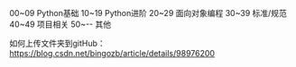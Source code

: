 00~09 Python基础
10~19 Python进阶
20~29 面向对象编程
30~39 标准/规范
40~49 项目相关
50~-- 其他



如何上传文件夹到gitHub：https://blog.csdn.net/bingozb/article/details/98976200
